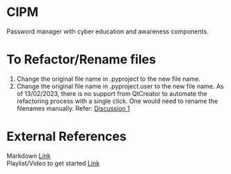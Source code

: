 # CIPM
Password manager with cyber education and awareness components.


# To Refactor/Rename files
1. Change the original file name in <projectname>.pyproject to the new file name.
2. Change the original file name in <projectname>.pyproject.user to the new file name.
As of 13/02/2023, there is no support from QtCreator to automate the refactoring process with a single click. One would need to rename the filenames manually. Refer:
[Discussion 1](https://stackoverflow.com/questions/5528134/how-can-files-and-classes-be-renamed-in-qt-creator)


# External References
Markdown [Link](https://www.markdownguide.org/cheat-sheet/)
<br>Playlist/Video to get started [Link](https://www.youtube.com/playlist?list=PL3JVwFmb_BnSOj_OtnKlsc2c7Jcs6boyB)